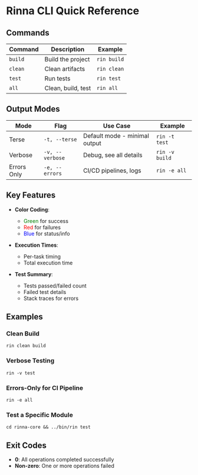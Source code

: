 # Rinna CLI Quick Reference

## Commands

| Command | Description | Example |
|---------|-------------|---------|
| `build` | Build the project | `rin build` |
| `clean` | Clean artifacts | `rin clean` |
| `test` | Run tests | `rin test` |
| `all` | Clean, build, test | `rin all` |

## Output Modes

| Mode | Flag | Use Case | Example |
|------|------|----------|---------|
| Terse | `-t, --terse` | Default mode - minimal output | `rin -t test` |
| Verbose | `-v, --verbose` | Debug, see all details | `rin -v build` |
| Errors Only | `-e, --errors` | CI/CD pipelines, logs | `rin -e all` |

## Key Features

- **Color Coding**: 
  - <span style="color:green">Green</span> for success
  - <span style="color:red">Red</span> for failures
  - <span style="color:blue">Blue</span> for status/info

- **Execution Times**: 
  - Per-task timing
  - Total execution time

- **Test Summary**:
  - Tests passed/failed count
  - Failed test details
  - Stack traces for errors

## Examples

### Clean Build

```
rin clean build
```

### Verbose Testing

```
rin -v test
```

### Errors-Only for CI Pipeline

```
rin -e all
```

### Test a Specific Module

```
cd rinna-core && ../bin/rin test
```

## Exit Codes

- **0**: All operations completed successfully
- **Non-zero**: One or more operations failed